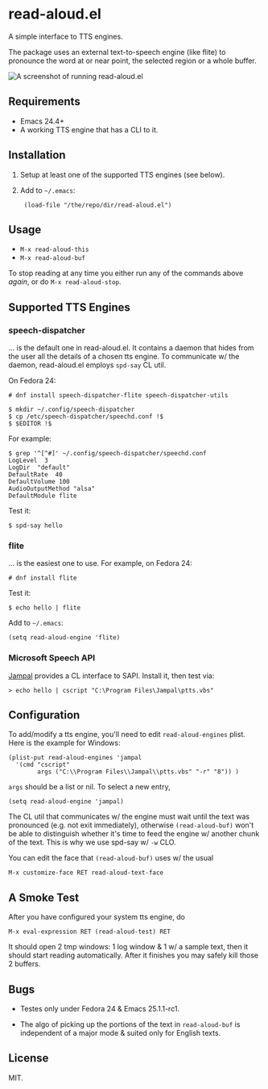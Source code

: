 # read-aloud.el

A simple interface to TTS engines.

The package uses an external text-to-speech engine (like flite) to
pronounce the word at or near point, the selected region or a whole
buffer.

![A screenshot of running read-aloud.el](https://raw.github.com/gromnitsky/read-aloud.el/master/test/alice.gif)

## Requirements

* Emacs 24.4+
* A working TTS engine that has a CLI to it.

## Installation

1. Setup at least one of the supported TTS engines (see below).

2. Add to `~/.emacs`:

		(load-file "/the/repo/dir/read-aloud.el")

## Usage

* `M-x read-aloud-this`
* `M-x read-aloud-buf`

To stop reading at any time you either run any of the commands above
_again_, or do `M-x read-aloud-stop`.


## Supported TTS Engines

### speech-dispatcher

... is the default one in read-aloud.el. It contains a daemon that
hides from the user all the details of a chosen tts engine. To
communicate w/ the daemon, read-aloud.el employs `spd-say` CL util.

On Fedora 24:

	# dnf install speech-dispatcher-flite speech-dispatcher-utils

	$ mkdir ~/.config/speech-dispatcher
	$ cp /etc/speech-dispatcher/speechd.conf !$
	$ $EDITOR !$

For example:

	$ grep '^[^#]' ~/.config/speech-dispatcher/speechd.conf
	LogLevel  3
	LogDir  "default"
	DefaultRate  40
	DefaultVolume 100
	AudioOutputMethod "alsa"
	DefaultModule flite

Test it:

	$ spd-say hello

### flite

... is the easiest one to use. For example, on Fedora 24:

	# dnf install flite

Test it:

	$ echo hello | flite

Add to `~/.emacs`:

	(setq read-aloud-engine 'flite)

### Microsoft Speech API

[Jampal](http://jampal.sourceforge.net/ptts.html) provides a CL
interface to SAPI. Install it, then test via:

	> echo hello | cscript "C:\Program Files\Jampal\ptts.vbs"


## Configuration

To add/modify a tts engine, you'll need to edit `read-aloud-engines`
plist. Here is the example for Windows:

	(plist-put read-aloud-engines 'jampal
	  '(cmd "cscript"
			args ("C:\\Program Files\\Jampal\\ptts.vbs" "-r" "8")) )

`args` should be a list or nil. To select a new entry,

	(setq read-aloud-engine 'jampal)

The CL util that communicates w/ the engine must wait until the text
was pronounced (e.g. not exit immediately), otherwise
`(read-aloud-buf)` won't be able to distinguish whether it's time to
feed the engine w/ another chunk of the text. This is why we use
spd-say w/ `-w` CLO.

You can edit the face that `(read-aloud-buf)` uses w/ the usual

	M-x customize-face RET read-aloud-text-face


## A Smoke Test

After you have configured your system tts engine, do

	M-x eval-expression RET (read-aloud-test) RET

It should open 2 tmp windows: 1 log window & 1 w/ a sample text, then
it should start reading automatically. After it finishes you may
safely kill those 2 buffers.


## Bugs

* Testes only under Fedora 24 & Emacs 25.1.1-rc1.

* The algo of picking up the portions of the text in `read-aloud-buf`
  is independent of a major mode & suited only for English texts.


## License

MIT.
